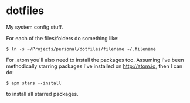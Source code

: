 dotfiles
========

My system config stuff.

For each of the files/folders do something like:

    $ ln -s ~/Projects/personal/dotfiles/filename ~/.filename

For .atom you'll also need to install the packages too. Assuming I've
been methodically starring packages I've installed on http://atom.io, then I
can do:

	$ apm stars --install

to install all starred packages.

